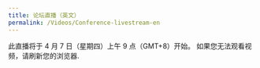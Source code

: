 ```yaml
---
title: 论坛直播（英文）
permalink: /Videos/Conference-livestream-en
---
```


此直播将于 4 月 7 日（星期四）上午 9 点（GMT+8）开始。 如果您无法观看视频，请刷新您的浏览器.
